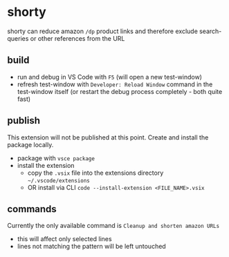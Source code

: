 # shorty

shorty can reduce amazon `/dp` product links and therefore exclude search-queries or other references from the URL

## build

- run and debug in VS Code with `F5` (will open a new test-window)
- refresh test-window with `Developer: Reload Window` command in the test-window itself (or restart the debug process completely - both quite fast)

## publish

This extension will not be published at this point. Create and install the package locally.

- package with `vsce package`
- install the extension
  - copy the `.vsix` file into the extensions directory `~/.vscode/extensions`
  - OR install via CLI `code --install-extension <FILE_NAME>.vsix`

## commands

Currently the only available command is `Cleanup and shorten amazon URLs`

- this will affect only selected lines
- lines not matching the pattern will be left untouched

